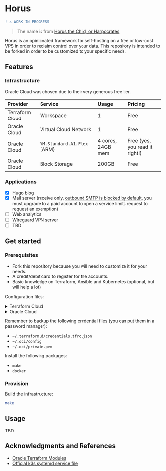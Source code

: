 # Horus

```diff
! ⚠️ WORK IN PROGRESS
```

> The name is from [Horus the Child, or Harpocrates](https://en.wikipedia.org/wiki/Harpocrates)

Horus is an opinionated framework for self-hosting on a free or low-cost VPS in order to reclaim control over your data.
This repository is intended to be forked in order to be customized to your specific needs.

## Features

### Infrastructure

Oracle Cloud was chosen due to their very generous free tier.

| Provider        | Service                     | Usage             | Pricing                        |
| :--             | :--                         | :--               | :--                            |
| Terraform Cloud | Workspace                   | 1                 | Free                           |
| Oracle Cloud    | Virtual Cloud Network       | 1                 | Free                           |
| Oracle Cloud    | `VM.Standard.A1.Flex` (ARM) | 4 cores, 24GB mem | Free (yes, you read it right!) |
| Oracle Cloud    | Block Storage               | 200GB             | Free                           |

### Applications

- [x] Hugo blog
- [x] Mail server (receive only, [outbound SMTP is blocked by default](https://docs.oracle.com/en-us/iaas/releasenotes/changes/f7e95770-9844-43db-916c-6ccbaf2cfe24/), you must upgrade to a paid account to open a service limits request to request an exemption)
- [ ] Web analytics
- [ ] Wireguard VPN server
- [ ] TBD

## Get started

### Prerequisites

- Fork this repository because you will need to customize it for your needs.
- A credit/debit card to register for the accounts.
- Basic knowledge on Terraform, Ansible and Kubernetes (optional, but will help a lot)

Configuration files:

<details>

<summary>Terraform Cloud</summary>

- Create a Terraform Cloud account at <https://app.terraform.io>
- Run `terraform login` and follow the instruction

</details>

<details>

<summary>Oracle Cloud</summary>

- Create an Oracle Cloud account at <https://cloud.oracle.com>
- Generate an API signing key:
  - Profile menu (User menu icon) -> User Settings -> API Keys -> Add API Key
  - Select Generate API Key Pair, download the private key to `~/.oci/private.pem` and click Add
  - Copy the Configuration File Preview to `~/.oci/config` and change `key_file` to `~/.oci/private.pem`

If you see a warning like this, try to avoid those regions:

> ⚠️ Because of high demand for Arm Ampere A1 Compute capacity in the Foo and Bar regions, A1 instance availability in these regions is limited.
> If you plan to create A1 instances, we recommend choosing another region as your home region

</details>

Remember to backup the following credential files (you can put them in a password manager):

- `~/.terraform.d/credentials.tfrc.json`
- `~/.oci/config`
- `~/.oci/private.pem`

Install the following packages:

- `make`
- `docker`

### Provision

Build the infrastructure:

```sh
make
```

## Usage

TBD

## Acknowledgments and References

- [Oracle Terraform Modules](https://github.com/oracle-terraform-modules)
- [Official k3s systemd service file](https://github.com/k3s-io/k3s/blob/master/k3s.service)
